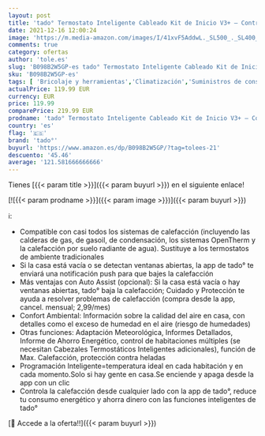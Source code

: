 ```yaml
---
layout: post
title: 'tado° Termostato Inteligente Cableado Kit de Inicio V3+ – Control inteligente de calefacción  Instálalo tú mismo  Designed in Germany  trabaja con Amazon Alexa  Siri & Asistente de Google'
date: 2021-12-16 12:00:24
image: 'https://m.media-amazon.com/images/I/41xvF5AddwL._SL500_._SL400_.jpg'
comments: true
category: ofertas
author: 'tole.es'
slug: 'B098B2W5GP-es tado° Termostato Inteligente Cableado Kit de Inicio V3+ –...'
sku: 'B098B2W5GP-es'
tags: [ 'Bricolaje y herramientas','Climatización','Suministros de construcción','Termostatos','Termostatos y accesorios','alexa','tado°', ]
actualPrice: 119.99 EUR
currency: EUR
price: 119.99
comparePrice: 219.99 EUR
prodname: 'tado° Termostato Inteligente Cableado Kit de Inicio V3+ – Control inteligente de calefacción  Instálalo tú mismo  Designed in Germany  trabaja con Amazon Alexa  Siri & Asistente de Google'
country: 'es'
flag: '🇪🇸'
brand: 'tado°'
buyurl: 'https://www.amazon.es/dp/B098B2W5GP/?tag=tolees-21'
descuento: '45.46'
average: '121.581666666666'
---
```


Tienes [{{< param title >}}]({{< param buyurl >}}) en el siguiente enlace!

[![{{< param prodname >}}]({{< param image >}})]({{< param buyurl >}})

ℹ️:

- Compatible con casi todos los sistemas de calefacción (incluyendo las calderas de gas, de gasoil, de condensación, los sistemas OpenTherm y la calefacción por suelo radiante de agua). Sustituye a los termostatos de ambiente tradicionales
- Si la casa está vacía o se detectan ventanas abiertas, la app de tado° te enviará una notificación push para que bajes la calefacción
- Más ventajas con Auto Assist (opcional): Si la casa está vacía o hay ventanas abiertas, tado° baja la calefacción; Cuidado y Protección te ayuda a resolver problemas de calefacción (compra desde la app, cancel. mensual; 2,99/mes)
- Confort Ambiental: Información sobre la calidad del aire en casa, con detalles como el exceso de humedad en el aire (riesgo de humedades)
- Otras funciones: Adaptación Meteorológica, Informes Detallados, Informe de Ahorro Energético, control de habitaciones múltiples (se necesitan Cabezales Termostáticos Inteligentes adicionales), función de Max. Calefacción, protección contra heladas
- Programación Inteligente=temperatura ideal en cada habitación y en cada momento.Solo si hay gente en casa.Se enciende y apaga desde la app con un clic
- Controla la calefacción desde cualquier lado con la app de tado°, reduce tu consumo energético y ahorra dinero con las funciones inteligentes de tado°

[🛒 Accede a la oferta!!]({{< param buyurl >}})
